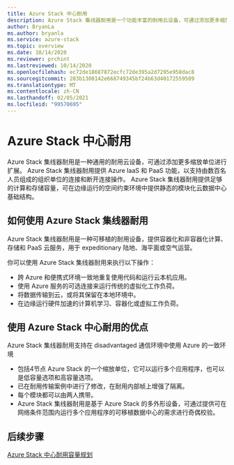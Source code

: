 ```yaml
---
title: Azure Stack 中心耐用
description: Azure Stack 集线器耐用是一个功能丰富的耐用云设备，可通过添加更多缩放单位来提供 Azure IaaS 和 PaaS 功能，轻松扩展
author: BryanLa
ms.author: bryanla
ms.service: azure-stack
ms.topic: overview
ms.date: 10/14/2020
ms.reviewer: prchint
ms.lastreviewed: 10/14/2020
ms.openlocfilehash: ec72de18687872ecfc72de395a2d7295e958dac8
ms.sourcegitcommit: 283b1308142e668749345bf24b63d40172559509
ms.translationtype: MT
ms.contentlocale: zh-CN
ms.lasthandoff: 02/05/2021
ms.locfileid: "99570695"
---
```

# <a name="azure-stack-hub-ruggedized"></a>Azure Stack 中心耐用 

Azure Stack 集线器耐用是一种通用的耐用云设备，可通过添加更多缩放单位进行扩展。 Azure Stack 集线器耐用提供 Azure IaaS 和 PaaS 功能，以支持由数百名人员组成的组织单位的连接和断开连接操作。 Azure Stack 集线器耐用提供足够的计算和存储容量，可在边缘运行的空间约束环境中提供静态的模块化云数据中心基础结构。

## <a name="how-you-can-use-azure-stack-hub-ruggedized"></a>如何使用 Azure Stack 集线器耐用

Azure Stack 集线器耐用是一种可移植的耐用设备，提供容器化和非容器化计算、存储和 PaaS 云服务，用于 expeditionary 陆地、海平面或空气运营。

你可以使用 Azure Stack 集线器耐用来执行以下操作：
 - 跨 Azure 和便携式环境一致地重复使用代码和运行云本机应用。
 - 使用 Azure 服务的可选连接来运行传统的虚拟化工作负荷。
 - 将数据传输到云，或将其保留在本地环境中。
 - 在边缘运行硬件加速的计算机学习、容器化或虚拟工作负荷。

## <a name="benefits-of-using-azure-stack-hub-ruggedized"></a>使用 Azure Stack 中心耐用的优点

Azure Stack 集线器耐用支持在 disadvantaged 通信环境中使用 Azure 的一致环境 
 - 包括4节点 Azure Stack 的一个缩放单位，它可以运行多个应用程序，也可以是低容量选项和高容量选项。
 - 已在耐用传输案例中进行了修改，在耐用内部帧上增强了隔离。
 - 每个模块都可以由两人携带。
 - Azure Stack 集线器耐用是基于 Azure Stack 的多外形设备，可通过提供可在网络条件范围内运行多个应用程序的可移植数据中心的需求进行奇偶校验。

## <a name="next-steps"></a>后续步骤

[Azure Stack 中心耐用容量规划](azure-stack-capacity-planning-overview.md)